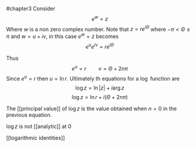 #chapter3 
Consider $$e^w = z$$ Where $w$ is a non zero complex number. Note that $z = re^{i\Theta}$ where $-\pi < \Theta \leq \pi$ and $w = u +iv$, in this case $e^w = z$ becomes $$e^u e^{iv} = re^{i\Theta}$$ 


Thus $$e^u = r \quad\quad v = \Theta + 2n\pi$$ Since $e^u = r$ then $u = \ln r$.
Ultimately th equations for a $\log$ function are 
$$\log z = \ln\vert z\vert + i\arg z$$
$$\log z = \ln r + i(\Theta + 2n\pi )$$ 

The [[principal value]] of $\log z$ is the value obtained when $n=0$ in the previous equation.

$\log z$ is not [[analytic]] at 0

[[logarithmic identities]]
